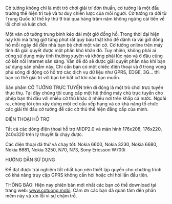 Cờ tướng không chỉ là một trò chơi giải trí đơn thuần, cờ tướng là một đấu trường thể hiện trí tuệ và tư duy chiến lược của mỗi người. Cờ tướng ra đời từ Trung Quốc từ thế kỷ thứ 9 trải qua hàng trăm năm không ngừng cải tiến về lối chơi và luật chơi.

Một ván cờ tướng trung bình kéo dài một giờ đồng hồ. Trong thời đại hiện nay khi mà từng giờ từng phút rất quý báu thật khó để dành ra vài giờ đồng hồ mỗi ngày để đến nhà bạn bè chơi một ván cờ. Cờ tướng online trên máy tính đã giải quyết được một phần khó khăn đó. Tuy nhiên, không phải ai cũng sử dụng máy tính thường xuyên và không phải lúc nào và ở đâu cũng có kết nối Internet sẵn sàng. Vấn đề đó sẽ được giải quyết phần nào khi bạn sử dụng sản phẩm này. Chỉ cần bạn có một chiếc điện thoại và ở trong vùng phủ sóng di động có hỗ trợ các dịch vụ dữ liệu như GPRS, EDGE, 3G… thì bạn có thể giải trí với bạn bè bất cứ khi nào bạn muốn.

Sản phẩm CỜ TƯỚNG TRỰC TUYẾN trên di động là một trò chơi trực tuyến thực thụ. Tại đây chúng tôi cung cấp một hệ thống máy chủ trực tuyến cho phép bạn thi đấu với nhiều cờ thủ khác ở nhiều nơi trên khắp cả nước. Ngoài ra, chúng tôi còn xây dựng một cơ cấu xếp hạng và có khả năng tổ chức các giải thi đấu cờ tướng để các cờ thủ thể hiện đẳng cấp của mình.

ĐIỆN THOẠI HỖ TRỢ

Tất cả các dòng điện thoại hỗ trợ MIDP2.0 và màn hình 176x208, 176x220, 240x320 trên lý thuyết là chạy được.

Các điện thoại đã thử và chạy tốt:
Nokia 6600, Nokia 3230, Nokia 6680, Nokia 6681, Nokia 3250, N70, N73,
Sony Ericsson W700i

HƯỚNG DẪN SỬ DỤNG

Để đạt được trải nghiệm tốt nhất bạn nên thiết lập quyền cho chương trình có khả năng truy cập GPRS không cần hỏi hoặc chỉ hỏi lần đầu tiên.

THÔNG BÁO:
Hiện nay phiên bản mới nhất các bạn có thể download tại trang web: www.cotuong.mobi. Cảm ơn các bạn đã quan tâm đến phần mềm này và xin lỗi vì sự chậm trễ.